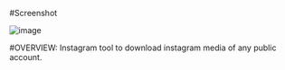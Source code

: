    
#Screenshot

![image](https://user-images.githubusercontent.com/78557222/124252963-2979b300-db45-11eb-8b40-bbaec97ada0b.png)


#OVERVIEW:
Instagram tool to download instagram media of any public account.
 
